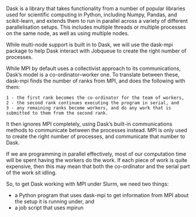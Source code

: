 Dask is a library that takes functionality from a number of popular libraries used for scientific computing in Python, including Numpy, Pandas, and scikit-learn, and extends them to run in parallel across a variety of different parallelisation setups. This includes multiple threads or multiple processes on the same node, as well as using multiple nodes.

While multi-node support is built in to Dask, we will use the dask-mpi package to help Dask interact with Jobqueue to create the right number of processes.


While MPI by default uses a collectivist approach to its communications, Dask’s model is a co-ordinator–worker one. To translate between these, dask-mpi finds the number of ranks from MPI, and does the following with them:

    1 - the first rank becomes the co-ordinator for the team of workers,
    2 - the second rank continues executing the program in serial, and
    3 - any remaining ranks become workers, and do any work that is submitted to them from the second rank.

It then ignores MPI completely, using Dask’s built-in communications methods to communicate between the processes instead. MPI is only used to create the right number of processes, and communicate that number to Dask.

If we are programming in parallel effectively, most of our computation time will be spent having the workers do the work. If each piece of work is quite expensive, then this may mean that both the co-ordinator and the serial part of the work sit idling. 

So, to get Dask working with MPI under Slurm, we need two things:

  -  a Python program that uses dask-mpi to get information from MPI about the setup it is running under, and
  -  a job script that uses mpirun
